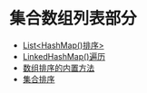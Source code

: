 # 集合数组列表部分
+ [List<HashMap()排序>](ListHashMapSort.java)
+ [LinkedHashMap()遍历](LinkedHashMapTraverse.java)
+ [数组排序的内置方法](ArraySort.java)
+ [集合排序](ArraySort.java)
